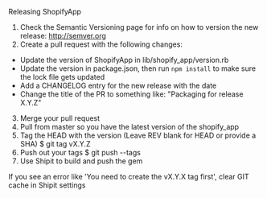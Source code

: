 Releasing ShopifyApp

1. Check the Semantic Versioning page for info on how to version the new release: http://semver.org
2. Create a pull request with the following changes:
  * Update the version of ShopifyApp in lib/shopify_app/version.rb
  * Update the version in package.json, then run `npm install` to make sure the lock file gets updated
  * Add a CHANGELOG entry for the new release with the date
  * Change the title of the PR to something like: "Packaging for release X.Y.Z"
3. Merge your pull request
4. Pull from master so you have the latest version of the shopify_app
5. Tag the HEAD with the version (Leave REV blank for HEAD or provide a SHA)
  $ git tag vX.Y.Z
6. Push out your tags
  $ git push --tags
7. Use Shipit to build and push the gem

If you see an error like 'You need to create the vX.Y.X tag first', clear GIT
cache in Shipit settings
